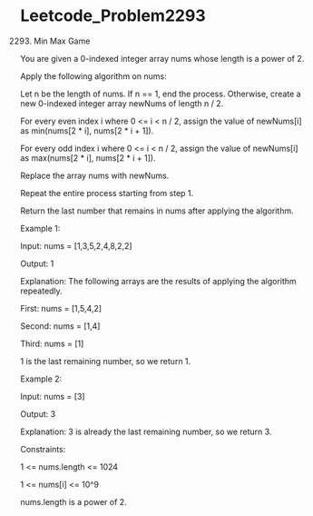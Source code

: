 # Leetcode_Problem2293




2293. Min Max Game




You are given a 0-indexed integer array nums whose length is a power of 2.




Apply the following algorithm on nums:




Let n be the length of nums. If n == 1, end the process. Otherwise, create a new 0-indexed integer array newNums of length n / 2.




For every even index i where 0 <= i < n / 2, assign the value of newNums[i] as min(nums[2 * i], nums[2 * i + 1]).





For every odd index i where 0 <= i < n / 2, assign the value of newNums[i] as max(nums[2 * i], nums[2 * i + 1]).





Replace the array nums with newNums.






Repeat the entire process starting from step 1.






Return the last number that remains in nums after applying the algorithm.

 


Example 1:





Input: nums = [1,3,5,2,4,8,2,2]





Output: 1







Explanation: The following arrays are the results of applying the algorithm repeatedly.








First: nums = [1,5,4,2]







Second: nums = [1,4]






Third: nums = [1]






1 is the last remaining number, so we return 1.






Example 2:






Input: nums = [3]






Output: 3








Explanation: 3 is already the last remaining number, so we return 3.
 






Constraints:




1 <= nums.length <= 1024







1 <= nums[i] <= 10^9







nums.length is a power of 2.
